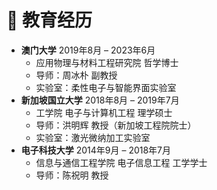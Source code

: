 <span class='anchor' id='education'></span>
# 📖 教育经历
- **澳门大学**	2019年8月 – 2023年6月
  - 应用物理与材料工程研究院 哲学博士 
  - 导师：周冰朴 副教授      
  - 实验室：柔性电子与智能界面实验室	
- **新加坡国立大学**	2018年8月 – 2019年7月
  - 工学院 电子与计算机工程 理学硕士
  - 导师：洪明辉 教授（新加坡工程院院士） 
  - 实验室：激光微纳加工实验室
- **电子科技大学**	2014年9月 – 2018年7月
  - 信息与通信工程学院 电子信息工程 工学学士
  - 导师：陈祝明 教授
